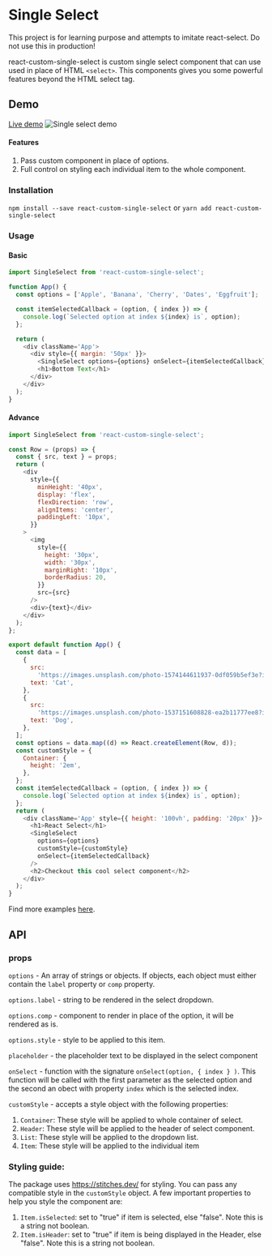 # Single Select

This project is for learning purpose and attempts to imitate react-select. Do not use this in production!

react-custom-single-select is custom single select component that can use used in place of HTML `<select>`. This components gives you some powerful features beyond the HTML select tag.

## Demo

[Live demo](https://codesandbox.io/s/gallant-feynman-0w3f6?file=/src/App.js:628-640)
![Single select demo](http://g.recordit.co/YKwHaHAVxB.gif)

#### Features

1. Pass custom component in place of options.
2. Full control on styling each individual item to the whole component.

### Installation

`npm install --save react-custom-single-select`
or
`yarn add react-custom-single-select`

### Usage

#### Basic

```js
import SingleSelect from 'react-custom-single-select';

function App() {
  const options = ['Apple', 'Banana', 'Cherry', 'Dates', 'Eggfruit'];

  const itemSelectedCallback = (option, { index }) => {
    console.log(`Selected option at index ${index} is`, option);
  };

  return (
    <div className='App'>
      <div style={{ margin: '50px' }}>
        <SingleSelect options={options} onSelect={itemSelectedCallback} />
        <h1>Bottom Text</h1>
      </div>
    </div>
  );
}
```

#### Advance

```js
import SingleSelect from 'react-custom-single-select';

const Row = (props) => {
  const { src, text } = props;
  return (
    <div
      style={{
        minHeight: '40px',
        display: 'flex',
        flexDirection: 'row',
        alignItems: 'center',
        paddingLeft: '10px',
      }}
    >
      <img
        style={{
          height: '30px',
          width: '30px',
          marginRight: '10px',
          borderRadius: 20,
        }}
        src={src}
      />
      <div>{text}</div>
    </div>
  );
};

export default function App() {
  const data = [
    {
      src:
        'https://images.unsplash.com/photo-1574144611937-0df059b5ef3e?ixlib=rb-1.2.1&ixid=eyJhcHBfaWQiOjEyMDd9&auto=format&fit=crop&w=100&q=80',
      text: 'Cat',
    },
    {
      src:
        'https://images.unsplash.com/photo-1537151608828-ea2b11777ee8?ixlib=rb-1.2.1&auto=format&fit=crop&w=93&q=80',
      text: 'Dog',
    },
  ];
  const options = data.map((d) => React.createElement(Row, d));
  const customStyle = {
    Container: {
      height: '2em',
    },
  };
  const itemSelectedCallback = (option, { index }) => {
    console.log(`Selected option at index ${index} is`, option);
  };
  return (
    <div className='App' style={{ height: '100vh', padding: '20px' }}>
      <h1>React Select</h1>
      <SingleSelect
        options={options}
        customStyle={customStyle}
        onSelect={itemSelectedCallback}
      />
      <h2>Checkout this cool select component</h2>
    </div>
  );
}
```

Find more examples [here](https://github.com/Akarshit/react-custom-single-select/tree/master/examples).

## API

### props

`options` - An array of strings or objects. If objects, each object must either contain the `label` property or `comp` property.

`options.label` - string to be rendered in the select dropdown.

`options.comp` - component to render in place of the option, it will be rendered as is.

`options.style` - style to be applied to this item.

`placeholder` - the placeholder text to be displayed in the select component

`onSelect` - function with the signature `onSelect(option, { index } )`. This function will be called with the first parameter as the selected option and the second an obect with property `index` which is the selected index.

`customStyle` - accepts a style object with the following properties:

1. `Container`: These style will be applied to whole container of select.
1. `Header`: These style will be applied to the header of select component.
1. `List`: These style will be applied to the dropdown list.
1. `Item`: These style will be applied to the individual item

### Styling guide:

The package uses https://stitches.dev/ for styling. You can pass any compatible style in the `customStyle` object. A few important properties to help you style the component are:

1. `Item.isSelected`: set to "true" if item is selected, else "false". Note this is a string not boolean.
1. `Item.isHeader`: set to "true" if item is being displayed in the Header, else "false". Note this is a string not boolean.
